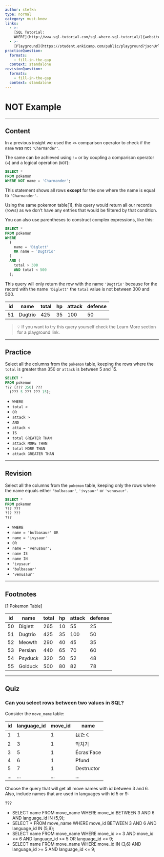 ```yaml
---
author: stefkn
type: normal
category: must-know
links:
  - >-
    [SQL Tutorial:
    WHERE](http://www.sql-tutorial.com/sql-where-sql-tutorial/){website}
  - >-
    [Playground](https://student.enkicamp.com/public/playground?jsonUrl=https%3A%2F%2Fgist.githubusercontent.com%2Fkapnobatai137%2Fc5726ab2b4cdcfca0db48a96276fa362%2Fraw%2F9ee0716a63899360e819559947137af061671e8a%2Fsql-not-example.json){website}
practiceQuestion:
  formats:
    - fill-in-the-gap
  context: standalone
revisionQuestion:
  formats:
    - fill-in-the-gap
  context: standalone
---
```


# NOT Example


---

## Content

In a previous insight we used the `<>` comparison operator to check if the `name` was not `'Charmander'`. 

The same can be achieved using `!=` or by coupling a comparison operator (`=`) and a logical operation (`NOT`):

```sql
SELECT *
FROM pokemon
WHERE NOT name = 'Charmander';
```

This statement shows all rows **except** for the one where the name is equal to `'Charmander'`.

Using the same pokemon table[1], this query would return all our records (rows) as we don't have any entries that would be filtered by that condition.

You can also use parentheses to construct complex expressions, like this:

```sql
SELECT *
FROM pokemon
WHERE
  (
    name = 'Diglett'
    OR name = 'Dugtrio'
  )
  AND (
    total > 300
    AND total < 500
  );
```

This query will only return the row with the name `'Dugtrio'` because for the record with the name `'Diglett'` the `total` value is not between 300 and 500.

| id | name    | total | hp | attack | defense |
| -- | ------- | ----- | -- | ------ | ------- |
| 51 | Dugtrio | 425   | 35 | 100    | 50      |

> 💡 If you want to try this query yourself check the Learn More section for a playground link.


---

## Practice

Select all the columns from the `pokemon` table, keeping the rows where the `total` is greater than 350 or `attack` is between 5 and 15.

```sql
SELECT * 
FROM pokemon
??? (??? 350) ???
  (??? 5 ??? ??? 15); 
```

- `WHERE`
- `total >`
- `OR`
- `attack >`
- `AND`
- `attack <`
- `IS`
- `total GREATER THAN`
- `attack MORE THAN`
- `total MORE THAN`
- `attack GREATER THAN`


---

## Revision

Select all the columns from the `pokemon` table, keeping only the rows where the name equals either `'bulbasaur'`, `'ivysaur'` or `'venusaur'`.

```sql
SELECT *
FROM pokemon
??? ???
??? ???
???
```

- `WHERE`
- `name = 'bulbasaur' OR`
- `name = 'ivysaur'`
- `OR`
- `name = 'venusaur';`
- `name IS`
- `name IN`
- `'ivysaur'`
- `'bulbasaur'`
- `'venusaur'`


---

## Footnotes

[1:Pokemon Table]

| id | name    | total | hp | attack | defense |
| -- | ------- | ----- | -- | ------ | ------- |
| 50 | Diglett | 265   | 10 | 55     | 25      |
| 51 | Dugtrio | 425   | 35 | 100    | 50      |
| 52 | Meowth  | 290   | 40 | 45     | 35      |
| 53 | Persian | 440   | 65 | 70     | 60      |
| 54 | Psyduck | 320   | 50 | 52     | 48      |
| 55 | Golduck | 500   | 80 | 82     | 78      |


---

## Quiz

### Can you select rows between two values in SQL?


Consider the `move_name` table:

| id  | language_id | move_id | name       |
| --- | ----------- | ------- | ---------- |
| 1   | 1           | 1       | はたく        |
| 2   | 3           | 1       | 막치기        |
| 3   | 5           | 1       | Écras'Face |
| 4   | 6           | 1       | Pfund      |
| 5   | 7           | 1       | Destructor |
| ... | ...         | ...     | ...        |

Choose the query that will get all move names with id between 3 and 6. Also, include names that are used in languages with id 5 or 9:

???

- SELECT name FROM move_name WHERE move_id BETWEEN 3 AND 6 AND language_id IN (5,9);
- SELECT * FROM move_name WHERE move_id BETWEEN 3 AND 6 AND language_id IN (5,9);
- SELECT name FROM move_name WHERE move_id >= 3 AND move_id <= 6 AND language_id >= 5 OR language_id <= 9;
- SELECT name FROM move_name WHERE move_id IN (3,6) AND language_id >= 5 AND language_id <= 9;
